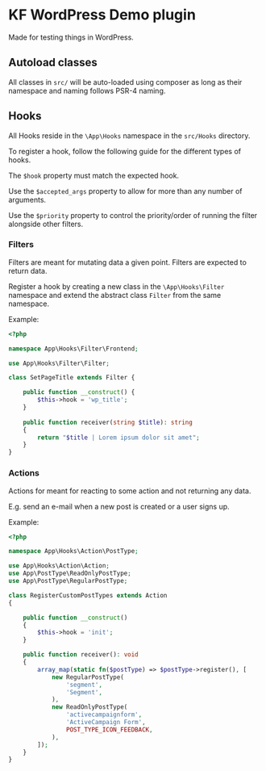 # KF WordPress Demo plugin

Made for testing things in WordPress.

## Autoload classes

All classes in `src/` will be auto-loaded using composer as long as their namespace and naming follows PSR-4 naming.

## Hooks

All Hooks reside in the `\App\Hooks` namespace in the `src/Hooks` directory.

To register a hook, follow the following guide for the different types of hooks.

The `$hook` property must match the expected hook.

Use the `$accepted_args` property to allow for more than any number of arguments.

Use the `$priority` property to control the priority/order of running the filter alongside other filters.

### Filters

Filters are meant for mutating data a given point. Filters are expected to return data.

Register a hook by creating a new class in the `\App\Hooks\Filter` namespace and extend the abstract class `Filter` from
the same namespace.

Example:

```php
<?php

namespace App\Hooks\Filter\Frontend;

use App\Hooks\Filter\Filter;

class SetPageTitle extends Filter {

    public function __construct() {
        $this->hook = 'wp_title';
    }
    
    public function receiver(string $title): string
    {
        return "$title | Lorem ipsum dolor sit amet";
    }
}
```

### Actions

Actions for meant for reacting to some action and not returning any data.

E.g. send an e-mail when a new post is created or a user signs up.

Example:

```php
<?php

namespace App\Hooks\Action\PostType;

use App\Hooks\Action\Action;
use App\PostType\ReadOnlyPostType;
use App\PostType\RegularPostType;

class RegisterCustomPostTypes extends Action
{

    public function __construct()
    {
        $this->hook = 'init';
    }

    public function receiver(): void
    {
        array_map(static fn($postType) => $postType->register(), [
            new RegularPostType(
                'segment',
                'Segment',
            ),
            new ReadOnlyPostType(
                'activecampaignform',
                'ActiveCampaign Form',
                POST_TYPE_ICON_FEEDBACK,
            ),
        ]);
    }
}
```
